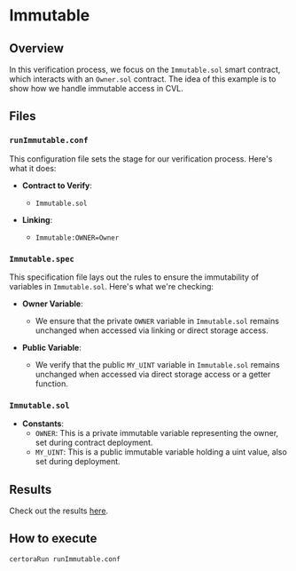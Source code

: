 # Immutable

## Overview

In this verification process, we focus on the `Immutable.sol` smart contract, which interacts with an `Owner.sol` contract. The idea of this example is to show how we handle immutable access in CVL.

## Files

### `runImmutable.conf`

This configuration file sets the stage for our verification process. Here's what it does:

- **Contract to Verify**:
  - `Immutable.sol`

- **Linking**:
  - `Immutable:OWNER=Owner`

### `Immutable.spec`

This specification file lays out the rules to ensure the immutability of variables in `Immutable.sol`. Here's what we're checking:

- **Owner Variable**:
  - We ensure that the private `OWNER` variable in `Immutable.sol` remains unchanged when accessed via linking or direct storage access.

- **Public Variable**:
  - We verify that the public `MY_UINT` variable in `Immutable.sol` remains unchanged when accessed via direct storage access or a getter function.

### `Immutable.sol`

- **Constants**:
  - `OWNER`: This is a private immutable variable representing the owner, set during contract deployment.
  - `MY_UINT`: This is a public immutable variable holding a uint value, also set during deployment.

## Results

Check out the results [here](https://prover.certora.com/output/1512/24590eb03fe647e2928e1c8f13b3346f?anonymousKey=a1887c59ab6beb2c901e42bea28fa333d930b39c).


## How to execute
```bash
certoraRun runImmutable.conf
```
